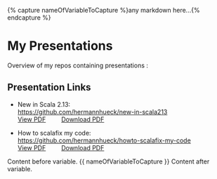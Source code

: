 {% capture nameOfVariableToCapture %}any markdown here...{% endcapture %}

# My Presentations

Overview of my repos containing presentations
:
## Presentation Links

- New in Scala 2.13:<br/>
  https://github.com/hermannhueck/new-in-scala213<br/>
  [View PDF](https://github.com/hermannhueck/new-in-scala213/blob/master/slides/New-in-Scala-2.13.pdf)
  &nbsp; &nbsp; &nbsp; &nbsp; [Download PDF](https://github.com/hermannhueck/new-in-scala213/raw/master/slides/New-in-Scala-2.13.pdf)

- How to scalafix my code:<br/>
  https://github.com/hermannhueck/howto-scalafix-my-code<br/>
  [View PDF](https://github.com/hermannhueck/howto-scalafix-my-code/blob/master/slides/howto-scalafix-my-code.pdf)
  &nbsp; &nbsp; &nbsp; &nbsp; [Download PDF](https://github.com/hermannhueck/howto-scalafix-my-code/raw/master/slides/howto-scalafix-my-code.pdf)


Content before variable.
{{ nameOfVariableToCapture }}
Content after variable.